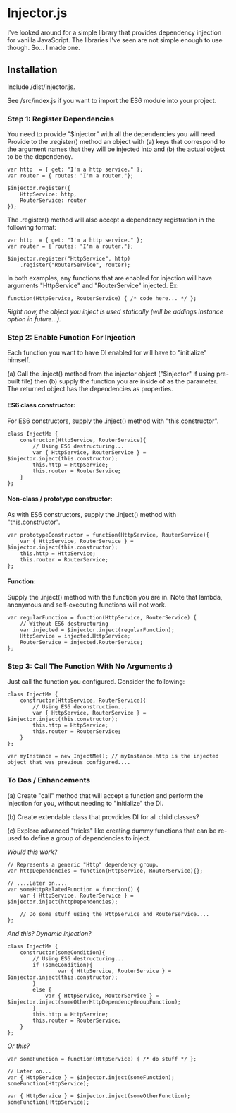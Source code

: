 # Injector.js

I've looked around for a simple library that provides dependency injection for vanilla JavaScript. The libraries I've seen are not simple enough to use though. So... I made one.  

## Installation

Include /dist/injector.js. 

See /src/index.js if you want to import the ES6 module into your project.

### Step 1: Register Dependencies

You need to provide "$injector" with all the dependencies you will need. Provide to the .register() method an object with (a) keys that correspond to the argument names that they will be injected into and (b) the actual object to be the dependency.

```
var http  = { get: "I'm a http service." };
var router = { routes: "I'm a router."};

$injector.register({
	HttpService: http,
	RouterService: router
});
```

The .register() method will also accept a dependency registration in the following format:

```
var http  = { get: "I'm a http service." };
var router = { routes: "I'm a router."};

$injector.register("HttpService", http)
	.register("RouterService", router);
```

In both examples, any functions that are enabled for injection will have arguments "HttpService" and "RouterService" injected. Ex:

```
function(HttpService, RouterService) { /* code here... */ };
```

*Right now, the object you inject is used statically (will be addings instance option in future...).*


### Step 2: Enable Function For Injection

Each function you want to have DI enabled for will have to "initialize" himself. 

(a) Call the .inject() method from the injector object ("$injector" if using pre-built file) then (b) supply the function you are inside of as the parameter. The returned object has the dependencies as properties.

#### ES6 class constructor:

For ES6 constructors, supply the .inject() method with "this.constructor".
```
class InjectMe {
	constructor(HttpService, RouterService){
		// Using ES6 destructuring...
		var { HttpService, RouterService } = $injector.inject(this.constructor);
		this.http = HttpService;
		this.router = RouterService;
	}
};
```

#### Non-class / prototype constructor:

As with ES6 constructors, supply the .inject() method with "this.constructor".
```
var prototypeConstructor = function(HttpService, RouterService){
	var { HttpService, RouterService } = $injector.inject(this.constructor);
	this.http = HttpService;
	this.router = RouterService;
};
```

#### Function:

Supply the .inject() method with the function you are in. Note that lambda, anonymous and self-executing functions will not work.
```
var regularFunction = function(HttpService, RouterService) {
	// Without ES6 destructuring
	var injected = $injector.inject(regularFunction);
	HttpService = injected.HttpService;
	RouterService = injected.RouterService;
};
```


### Step 3: Call The Function With No Arguments :)

Just call the function you configured. Consider the following:

```
class InjectMe {
	constructor(HttpService, RouterService){
		// Using ES6 deconstruction...
		var { HttpService, RouterService } = $injector.inject(this.constructor);
		this.http = HttpService;
		this.router = RouterService;
	}
};

var myInstance = new InjectMe(); // myInstance.http is the injected object that was previous configured....
```

### To Dos / Enhancements

(a) Create "call" method that will accept a function and perform the injection for you, without needing to "initialize" the DI.

(b) Create extendable class that provdides DI for all child classes?

(c) Explore advanced "tricks" like creating dummy functions that can be re-used to define a group of dependencies to inject.

*Would this work?*
```
// Represents a generic "Http" dependency group.
var httpDependencies = function(HttpService, RouterService){};

// ....Later on....
var someHttpRelatedFunction = function() {
	var { HttpService, RouterService } = $injector.inject(httpDependencies);
	
	// Do some stuff using the HttpService and RouterService....
};
```

*And this? Dynamic injection?*

```
class InjectMe {
	constructor(someCondition){
		// Using ES6 destructuring...
		if (someCondition){
        		var { HttpService, RouterService } = $injector.inject(this.constructor);
		}
		else {
			var { HttpService, RouterService } = $injector.inject(someOtherHttpDependencyGroupFunction);
		}
		this.http = HttpService;
		this.router = RouterService;
	}
};
```

*Or this?*
```
var someFunction = function(HttpService) { /* do stuff */ };

// Later on...
var { HttpService } = $injector.inject(someFunction);
someFunction(HttpService);

var { HttpService } = $injector.inject(someOtherFunction);
someFunction(HttpService);

```
